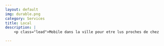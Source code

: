 ```yaml
---
layout: default
img: durable.png
category: Services
title: Local
description: |
    <p class="lead">Mobile dans la ville pour etre lus proches de chez vous</p>

---
```

